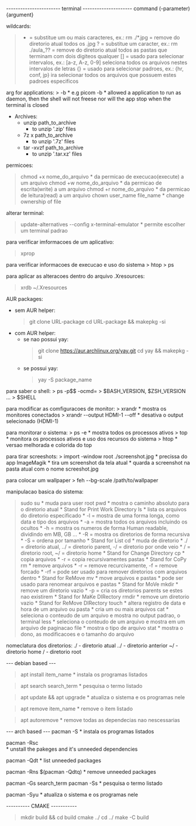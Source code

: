 ----------------------- terminal ---------------------
command (-parameter) {argument}

wildcards:
  > * = substitue um ou mais caracteres, ex.: rm ./*.jpg = remove do diretorio atual todos os .jpg
  > ? = substitue um caracter, ex.: rm ./aula_?? = remove do diretorio atual todos as pastas que terminam com dois digiteos qualquer
  > [] = usado para selecionar intervalos, ex.: [a-z, A-z, 0-9] seleciona todos os arquivos nestes intervalos de letras
  > {} = usado para selecionar padroes, ex.: {hr, conf, jp} ira selecionar todos os arquivos que possuem estes padroes especificos

arg for applications:
	> -b
		* e.g picom -b 
		* allowed a application to run as daemon, then the shell will not freese nor will the app stop when the terminal is closed

* Archives:
	* unzip path_to_archive
		* to unzip '.zip' files
	* 7z x path_to_archive
		* to unzip '.7z' files
	* tar -xvzf path_to_archive
		* to unzip '.tar.xz' files 
		
permicoes:
  > chmod +x nome_do_arquivo
	* da permicao de execucao(execute) a um arquivo
  > chmod +w nome_do_arquivo
        * da permicao de escrita(write) a um arquivo
  > chmod +r nome_do_arquivo
        * da permicao de leitura(read) a um arquivo
  > chown user_name file_name
		* change ownership of file

alterar terminal:
  > update-alternatives --config x-terminal-emulator
	* permite escolher um terminal padrao

para verificar imformacoes de um aplicativo:
  > xprop
  
para verificar informacoes de execucao e uso do sistema
	> htop
	> ps

para aplicar as alteracoes dentro do arquivo .Xresources:
  > xrdb ~/.Xresources

AUR packages:
  - sem AUR helper:
	> git clone URL-package
	> cd URL-package && makepkg -si
  - com AUR helper:
	- se nao possui yay:
	  > git clone https://aur.archlinux.org/yay.git
	  > cd yay && makepkg -si
  	- se possui yay:
	  > yay -S package_name

para saber o shell:
    > ps -p$$ -ocmd=
    > $BASH_VERSION, $ZSH_VERSION ...
    > $SHELL

para modificar as comfiguracoes de monitor:
    > xrandr
	* mostra os monitores conectados
    > xrandr --output HDMI-1 --off
	* desativa o output selecionado (HDMI-1)

para monitorar o sistema:
    > ps -e
	* mostra todos os processos ativos 
    > top
	* monitora os processos ativos e uso dos recursos do sistema
    > htop
	* versao melhorada e colorida do top

para tirar screeshots:
    > import -window root ./screenshot.jpg
	* precissa do app ImageMagik
	* tira um screenshot da tela atual
	* quarda a screenshot na pasta atual com o nome screeshot.jpg

para colocar um wallpaper
    > feh --bg-scale /path/to/wallpaper


manipulacao basica do sistema:
  > sudo su
	* muda para user root
  > pwd
	* mostra o caminho absoluto para o diretorio atual
	* Stand for Print Work Directory
  > ls
	* lista os arquivos do diretorio especificado
	* -l = mostra de uma forma longa, como data e tipo dos arquivos
	* -a = mostra todos os arquivos incluindo os ocultos
	* -h = mostra os numeros de forma Human readable, dividindo em MB, GB ...
	* -R = mostra os diretorios de forma recursiva
	* -S = ordena por tamanho
	* Stand for List
  > cd
	* muda de diretorio
	* ./ = diretorio atual, ../ = diretorio parent, -/ = diretorio por onde veio
	* / = diretorio root, ~/ = diretorio home
	* Stand for Change Directory 
  > cp
	* copia arquivos
	* -r = copia recursivamentes pastas
	* Stand for CoPy
  > rm
	* remove arquivos
	* -r = remove recurcivamente, -f = remove forcado
	* -rf = pode ser usado para remover diretorios com arquivos dentro
	* Stand for ReMove
  > mv
	* move arquivos e pastas
	* pode ser usado para renomear arquivos e pastas
	* Stand for MoVe
  > mkdir 
	* remove um diretorio vazio
	* -p = cria os diretorios parents se estes nao existirem
	* Stand for MaKe DIRectory
  > rmdir
	* remove um diretorio vazio
	* Stand for ReMove DIRectory
  > touch
	* altera registro de data e hora de um arquivo ou pasta
	* cria um ou mais arquivos
  > cat
	* seleciona o conteudo de um arquivo e mostra no output padrao, o terminal
  > less
	* seleciona o conteudo de um arquivo e mostra em um arquivo de paginacao
  > file
	* mostra o tipo de arquivo
  > stat
	* mostra o dono, as modificacoes e o tamanho do arquivo

nomeclatura dos diretorios:
./   - diretorio atual
../  - diretorio anterior
~/   - diretorio home
/    - diretorio root



--- debian based ---
> apt install item_name
    * instala os programas listados
    
> apt search search_term
    * pesquisa o termo listado
    
> apt update && apt upgrade
    * atualiza o sistema e os programas nele
    
> apt remove item_name
    * remove o item listado
    
> apt autoremove 
    * remove todas as dependecias nao nescessarias

--- arch based ---
pacman -S <pkg>
    * instala os programas listados
    
pacman -Rsc <pkg>	
	* unstall the pakeges and it's unneeded dependencies
	
pacman -Qdt
	* list unneeded packages

pacman -Rns $(pacman -Qdtq)
	* remove unneeded packages
	
pacman -Gs search_term
pacman -Ss <pkg>
    * pesquisa o termo listado

pacman -Syu
    * atualiza o sistema e os programas nele

---------- CMAKE -----------
> mkdir build && cd build
> cmake ../
> cd ../
> make -C build